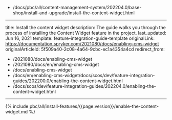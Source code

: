   - /docs/pbc/all/content-management-system/202204.0/base-shop/install-and-upgrade/install-the-content-widget.html
---
title: Install the content widget
description: The guide walks you through the process of installing the Content Widget feature in the project.
last_updated: Jun 16, 2021
template: feature-integration-guide-template
originalLink: https://documentation.spryker.com/2021080/docs/enabling-cms-widget
originalArticleId: 5f509a40-2c08-4a64-9cbc-ec1a4354a4cd
redirect_from:
  - /2021080/docs/enabling-cms-widget
  - /2021080/docs/en/enabling-cms-widget
  - /docs/enabling-cms-widget
  - /docs/en/enabling-cms-widget/docs/scos/dev/feature-integration-guides/202200.0/enabling-the-content-widget.html
  - /docs/scos/dev/feature-integration-guides/202204.0/enabling-the-content-widget.html
---

{% include pbc/all/install-features/{{page.version}}/enable-the-content-widget.md %} <!-- To edit, see /_includes/pbc/all/install-features/202204.0/enable-the-content-widget.md -->
